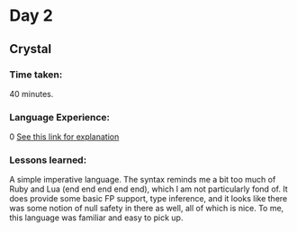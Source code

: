# Day 2
## Crystal

### Time taken: 

40 minutes.

### Language Experience:

0 [See this link for explanation](https://github.com/okkero/Advent-of-Code-2017-random-lang/blob/master/README.md)

### Lessons learned:
A simple imperative language. The syntax reminds me a bit too much of Ruby and
Lua (end end end end end), which I am not particularly fond of. It does provide
some basic FP support, type inference, and it looks like there was some notion of
null safety in there as well, all of which is nice. To me, this language was
familiar and easy to pick up.